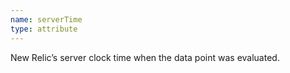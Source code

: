 ```yaml
---
name: serverTime
type: attribute
---
```


New Relic’s server clock time when the data point was evaluated.